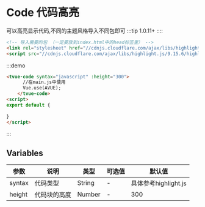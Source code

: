 # Code 代码高亮
可以高亮显示代码,不同的主题风格导入不同包即可
:::tip
 1.0.11+
::::

``` html
<!-- 导入需要的包 （一定要放到index.html中的head标签里） -->
<link rel="stylesheet" href="//cdnjs.cloudflare.com/ajax/libs/highlight.js/9.15.6/styles/dark.min.css">
<script src="//cdnjs.cloudflare.com/ajax/libs/highlight.js/9.15.6/highlight.min.js"></script>
```



:::demo 
```html
<tvue-code syntax="javascript" :height="300">
      //在main.js中使用
      Vue.use(AVUE);
    </tvue-code>
<script>
export default {
  
}
</script>

```
:::


## Variables

|参数|说明|类型|可选值|默认值|
|-------------|-------------------------------------------------------------|--------|------|------|
|syntax|代码类型|String|-|具体参考highlight.js|
|height|代码块的高度|Number|-|300|




